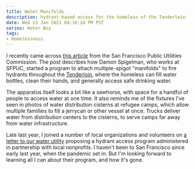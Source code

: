 ```yaml
---
title: Water Manifolds
description: hydrant-based access for the homeless of the Tenderloin
date: Wed 13 Jan 2021 04:16:24 PM PST
series: Water Boy
tags:
- Homelessness
---
```


I recently came across [this article](https://sfpucnewsroom.com/community/how-damon-spigelman-lives-out-the-sfpucs-mission-of-providing-safe-drinking-water/) from the San Francisco Public Utilities Commission. The post describes how Damon Spigelman, who works at SFPUC, started a program to attach multiple-spigot "manifolds" to fire hydrants throughout the [Tenderloin](https://en.wikipedia.org/wiki/Tenderloin,_San_Francisco), where the homeless can fill water bottles, clean their hands, and generally access safe drinking water.

The apparatus itself looks a bit like a sawhorse, with space for a handful of people to access water at one time.  It also reminds me of the fixtures I've seen in photos of water distribution cisterns at refugee camps, which allow multiple famillies to fill a jerrycan or other vessel at once. Trucks deliver water from distribution centers to the cisterns, to serve camps far away from water infrastructure.

Late last year, I joined a number of local organizations and volunteers on [a letter to our water utility](https://writing.kemitchell.com/2020/11/27/EBMUD-for-All.html) proposing a hydrant access program administered in partnership with local nonprofits.  I haven't been to San Francisco since early last year, when the pandemic set in.  But I'm looking forward to learning all I can about their program, and how it's gone.

